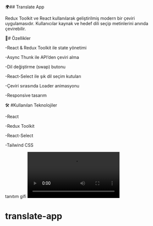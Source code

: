 🌍## Translate App

Redux Toolkit ve React kullanılarak geliştirilmiş modern bir çeviri uygulamasıdır. Kullanıcılar kaynak ve hedef dili seçip metinlerini anında çevirebilir.

🚀# Özellikler

 -React & Redux Toolkit ile state yönetimi

 -Async Thunk ile API’den çeviri alma

 -Dil değiştirme (swap) butonu

 -React-Select ile şık dil seçim kutuları

 -Çeviri sırasında Loader animasyonu

 -Responsive tasarım

🛠️ #Kullanılan Teknolojiler

 -React

 -Redux Toolkit

 -React-Select

 -Tailwind CSS

 tanıtım gifi
![Demo Video](./public/tranlate-app%20gifi.mp4)
# translate-app
